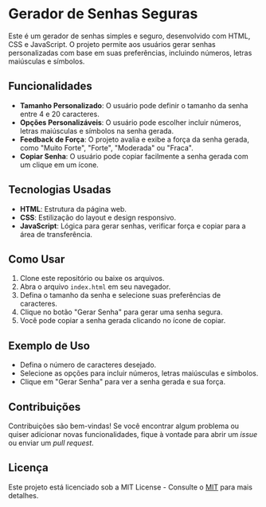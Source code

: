 # Gerador de Senhas Seguras

Este é um gerador de senhas simples e seguro, desenvolvido com HTML, CSS e JavaScript. O projeto permite aos usuários gerar senhas personalizadas com base em suas preferências, incluindo números, letras maiúsculas e símbolos.

## Funcionalidades

- **Tamanho Personalizado**: O usuário pode definir o tamanho da senha entre 4 e 20 caracteres.
- **Opções Personalizáveis**: O usuário pode escolher incluir números, letras maiúsculas e símbolos na senha gerada.
- **Feedback de Força**: O projeto avalia e exibe a força da senha gerada, como "Muito Forte", "Forte", "Moderada" ou "Fraca".
- **Copiar Senha**: O usuário pode copiar facilmente a senha gerada com um clique em um ícone.

## Tecnologias Usadas

- **HTML**: Estrutura da página web.
- **CSS**: Estilização do layout e design responsivo.
- **JavaScript**: Lógica para gerar senhas, verificar força e copiar para a área de transferência.

## Como Usar

1. Clone este repositório ou baixe os arquivos.
2. Abra o arquivo `index.html` em seu navegador.
3. Defina o tamanho da senha e selecione suas preferências de caracteres.
4. Clique no botão "Gerar Senha" para gerar uma senha segura.
5. Você pode copiar a senha gerada clicando no ícone de copiar.

## Exemplo de Uso

- Defina o número de caracteres desejado.
- Selecione as opções para incluir números, letras maiúsculas e símbolos.
- Clique em "Gerar Senha" para ver a senha gerada e sua força.

## Contribuições

Contribuições são bem-vindas! Se você encontrar algum problema ou quiser adicionar novas funcionalidades, fique à vontade para abrir um *issue* ou enviar um *pull request*.

## Licença

Este projeto está licenciado sob a MIT License - Consulte o [MIT](https://opensource.org/license/MIT) para mais detalhes.

